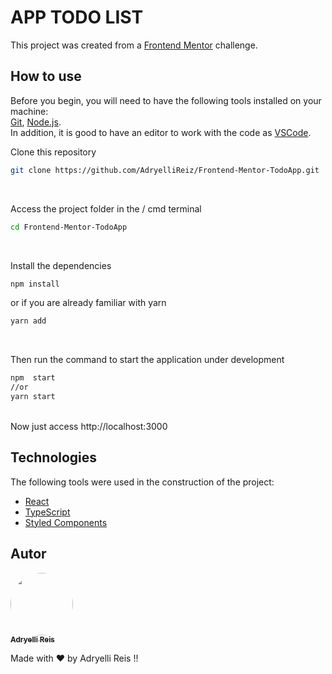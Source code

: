 # APP TODO LIST

This project was created from a [Frontend Mentor](https://www.frontendmentor.io/) challenge.

## How to use
Before you begin, you will need to have the following tools installed on your machine:</br>
[Git](https://git-scm.com), [Node.js](https://nodejs.org/en/).</br>
In addition, it is good to have an editor to work with the code as [VSCode](https://code.visualstudio.com/).

Clone this repository
```bash
git clone https://github.com/AdryelliReiz/Frontend-Mentor-TodoApp.git
```
</br>

Access the project folder in the / cmd terminal
```bash
cd Frontend-Mentor-TodoApp
```
</br>

Install the dependencies
```bash
npm install
```
or if you are already familiar with yarn
```bash
yarn add
```
</br>

Then run the command to start the application under development
```bash
npm  start
//or
yarn start
```
</br>
Now just access http://localhost:3000

## Technologies 

The following tools were used in the construction of the project:</br>
- [React](https://pt-br.reactjs.org/)
- [TypeScript](https://www.typescriptlang.org/)
- [Styled Components](https://styled-components.com/)

##  Autor

<a href="https://www.instagram.com/adryellireiz"/>
<img style = "border-radius: 50%;" src = "https://avatars.githubusercontent.com/u/66762439?s=400&u=cf236b0a21eead165ffca14bd543a048b27a25cb&v=4" width = "100px;" alt = "" />
 <br />
 <sub> <b> Adryelli Reis </b> </sub> </a> 


Made with ❤️ by Adryelli Reis !!
